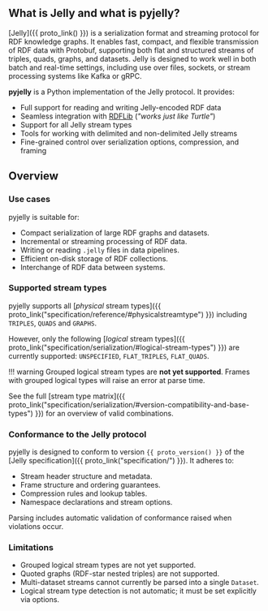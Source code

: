 ## What is Jelly and what is pyjelly?

[Jelly]({{ proto_link() }}) is a serialization format and streaming protocol for RDF knowledge graphs. It enables fast, compact, and flexible transmission of RDF data with Protobuf, supporting both flat and structured streams of triples, quads, graphs, and datasets. Jelly is designed to work well in both batch and real-time settings, including use over files, sockets, or stream processing systems like Kafka or gRPC.

**pyjelly** is a Python implementation of the Jelly protocol. It provides:

* Full support for reading and writing Jelly-encoded RDF data
* Seamless integration with [RDFLib](https://rdflib.readthedocs.io/) (*"works just like Turtle"*)
* Support for all Jelly stream types
* Tools for working with delimited and non-delimited Jelly streams
* Fine-grained control over serialization options, compression, and framing

## Overview

### Use cases

pyjelly is suitable for:

* Compact serialization of large RDF graphs and datasets.
* Incremental or streaming processing of RDF data.
* Writing or reading `.jelly` files in data pipelines.
* Efficient on-disk storage of RDF collections.
* Interchange of RDF data between systems.

### Supported stream types

pyjelly supports all [*physical* stream types]({{ proto_link("specification/reference/#physicalstreamtype") }}) including `TRIPLES`, `QUADS` and `GRAPHS`.

However, only the following [*logical* stream types]({{ proto_link("specification/serialization/#logical-stream-types") }}) are currently supported: `UNSPECIFIED`, `FLAT_TRIPLES`, `FLAT_QUADS`.

!!! warning
    Grouped logical stream types are **not yet supported**. Frames with grouped logical types will raise an error at parse time.

See the full [stream type matrix]({{ proto_link("specification/serialization/#version-compatibility-and-base-types") }}) for an overview of valid combinations.

### Conformance to the Jelly protocol

pyjelly is designed to conform to version `{{ proto_version() }}` of the [Jelly specification]({{ proto_link("specification/") }}). It adheres to:

* Stream header structure and metadata.
* Frame structure and ordering guarantees.
* Compression rules and lookup tables.
* Namespace declarations and stream options.

Parsing includes automatic validation of conformance raised when violations occur.

### Limitations

* Grouped logical stream types are not yet supported.
* Quoted graphs (RDF-star nested triples) are not supported.
* Multi-dataset streams cannot currently be parsed into a single `Dataset`.
* Logical stream type detection is not automatic; it must be set explicitly via options.
